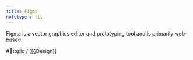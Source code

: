 ```yaml
---
title: Figma
notetype : lit
---
```


Figma is a vector graphics editor and prototyping tool and is primarily web-based. 

#🌲topic / [[§Design]]